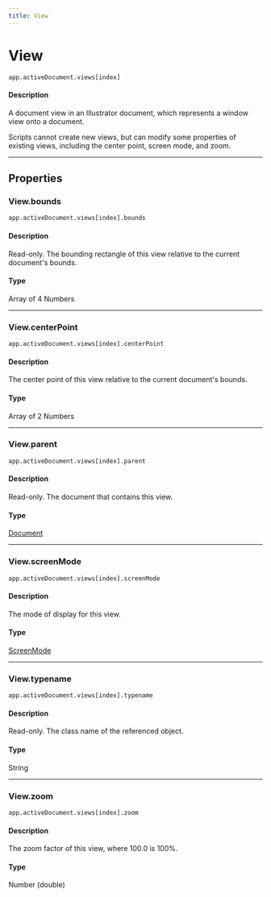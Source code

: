 ```yaml
---
title: View
---
```

# View

`app.activeDocument.views[index]`

#### Description

A document view in an Illustrator document, which represents a window view onto a document.

Scripts cannot create new views, but can modify some properties of existing views, including the center point, screen mode, and zoom.

---

## Properties

### View.bounds

`app.activeDocument.views[index].bounds`

#### Description

Read-only. The bounding rectangle of this view relative to the current document's bounds.

#### Type

Array of 4 Numbers

---

### View.centerPoint

`app.activeDocument.views[index].centerPoint`

#### Description

The center point of this view relative to the current document's bounds.

#### Type

Array of 2 Numbers

---

### View.parent

`app.activeDocument.views[index].parent`

#### Description

Read-only. The document that contains this view.

#### Type

[Document](.././Document)

---

### View.screenMode

`app.activeDocument.views[index].screenMode`

#### Description

The mode of display for this view.

#### Type

[ScreenMode](../scripting-constants#screenmode)

---

### View.typename

`app.activeDocument.views[index].typename`

#### Description

Read-only. The class name of the referenced object.

#### Type

String

---

### View.zoom

`app.activeDocument.views[index].zoom`

#### Description

The zoom factor of this view, where 100.0 is 100%.

#### Type

Number (double)
